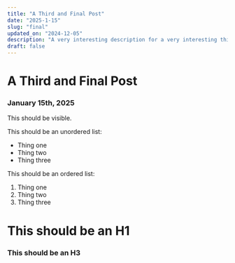 ```yaml
---
title: "A Third and Final Post"
date: "2025-1-15"
slug: "final"
updated_on: "2024-12-05"
description: "A very interesting description for a very interesting third and final post here on my blog."
draft: false
---
```


# A Third and Final Post

### January 15th, 2025

This should be visible.

This should be an unordered list:
- Thing one
- Thing two
- Thing three

This should be an ordered list:
1. Thing one
2. Thing two
3. Thing three

# This should be an H1

### This should be an H3